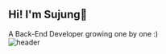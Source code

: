## Hi! I'm Sujung👋

A Back-End Developer growing one by one :)
<br>
![header](https://capsule-render.vercel.app/api?type=rounded&color=#ffebe9&height=150&section=header&text=Sujung%20GitHub!&fontSize=40)


<!--
**sujung420/sujung420** is a ✨ _special_ ✨ repository because its `README.md` (this file) appears on your GitHub profile.

Here are some ideas to get you started:

- 🔭 I’m currently working on ...
- 🌱 I’m currently learning ...
- 👯 I’m looking to collaborate on ...
- 🤔 I’m looking for help with ...
- 💬 Ask me about ...
- 📫 How to reach me: ...
- 😄 Pronouns: ...
- ⚡ Fun fact: ...
-->
